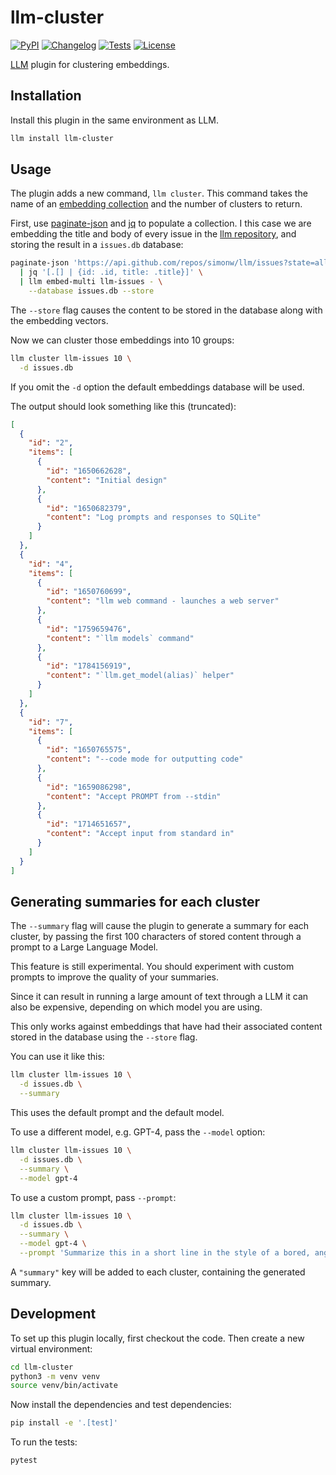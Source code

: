 # llm-cluster

[![PyPI](https://img.shields.io/pypi/v/llm-cluster.svg)](https://pypi.org/project/llm-cluster/)
[![Changelog](https://img.shields.io/github/v/release/simonw/llm-cluster?include_prereleases&label=changelog)](https://github.com/simonw/llm-cluster/releases)
[![Tests](https://github.com/simonw/llm-cluster/workflows/Test/badge.svg)](https://github.com/simonw/llm-cluster/actions?query=workflow%3ATest)
[![License](https://img.shields.io/badge/license-Apache%202.0-blue.svg)](https://github.com/simonw/llm-cluster/blob/main/LICENSE)

[LLM](https://llm.datasette.io/) plugin for clustering embeddings.

## Installation

Install this plugin in the same environment as LLM.
```bash
llm install llm-cluster
```

## Usage

The plugin adds a new command, `llm cluster`. This command takes the name of an [embedding collection](https://llm.datasette.io/en/stable/embeddings/cli.html#storing-embeddings-in-sqlite) and the number of clusters to return.

First, use [paginate-json](https://github.com/simonw/paginate-json) and [jq](https://stedolan.github.io/jq/) to populate a collection. I this case we are embedding the title and body of every issue in the [llm repository](https://github.com/simonw/llm), and storing the result in a `issues.db` database:
```bash
paginate-json 'https://api.github.com/repos/simonw/llm/issues?state=all&filter=all' \
  | jq '[.[] | {id: .id, title: .title}]' \
  | llm embed-multi llm-issues - \
    --database issues.db --store
```
The `--store` flag causes the content to be stored in the database along with the embedding vectors.

Now we can cluster those embeddings into 10 groups:
```bash
llm cluster llm-issues 10 \
  -d issues.db
```
If you omit the `-d` option the default embeddings database will be used.

The output should look something like this (truncated):
```json
[
  {
    "id": "2",
    "items": [
      {
        "id": "1650662628",
        "content": "Initial design"
      },
      {
        "id": "1650682379",
        "content": "Log prompts and responses to SQLite"
      }
    ]
  },
  {
    "id": "4",
    "items": [
      {
        "id": "1650760699",
        "content": "llm web command - launches a web server"
      },
      {
        "id": "1759659476",
        "content": "`llm models` command"
      },
      {
        "id": "1784156919",
        "content": "`llm.get_model(alias)` helper"
      }
    ]
  },
  {
    "id": "7",
    "items": [
      {
        "id": "1650765575",
        "content": "--code mode for outputting code"
      },
      {
        "id": "1659086298",
        "content": "Accept PROMPT from --stdin"
      },
      {
        "id": "1714651657",
        "content": "Accept input from standard in"
      }
    ]
  }
]
```
## Generating summaries for each cluster

The `--summary` flag will cause the plugin to generate a summary for each cluster, by passing the first 100 characters of stored content through a prompt to a Large Language Model.

This feature is still experimental. You should experiment with custom prompts to improve the quality of your summaries.

Since it can result in running a large amount of text through a LLM it can also be expensive, depending on which model you are using.

This only works against embeddings that have had their associated content stored in the database using the `--store` flag.

You can use it like this:

```bash
llm cluster llm-issues 10 \
  -d issues.db \
  --summary
```
This uses the default prompt and the default model.

To use a different model, e.g. GPT-4, pass the `--model` option:
```bash
llm cluster llm-issues 10 \
  -d issues.db \
  --summary \
  --model gpt-4
```
To use a custom prompt, pass `--prompt`:

```bash
llm cluster llm-issues 10 \
  -d issues.db \
  --summary \
  --model gpt-4 \
  --prompt 'Summarize this in a short line in the style of a bored, angry panda'
```
A `"summary"` key will be added to each cluster, containing the generated summary.

## Development

To set up this plugin locally, first checkout the code. Then create a new virtual environment:
```bash
cd llm-cluster
python3 -m venv venv
source venv/bin/activate
```
Now install the dependencies and test dependencies:
```bash
pip install -e '.[test]'
```
To run the tests:
```bash
pytest
```
